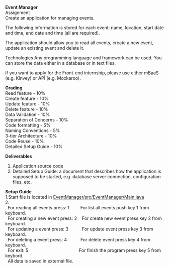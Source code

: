 <b>Event Manager</b><br>
Assignment<br>
Create an application for managing events.<br>

The following information is stored for each event: name, location, start date and time, end date and time (all are required).

The application should allow you to read all events, create a new event, update an existing event and delete it.

Technologies
Any programming language and framework can be used. You can store the data either in a database or in text files.

If you want to apply for the Front-end internship, please use either mBaaS (e.g. Kinvey) or API (e.g. Mockaroo).

<b>Grading</b><br>
Read feature - 10%<br>
Create feature - 10%<br>
Update feature - 10%<br>
Delete feature - 10%<br>
Data Validation - 10%<br>
Separation of Concerns - 10%<br>
Code formatting - 5%<br>
Naming Conventions - 5%<br>
3-tier Architecture - 10%<br>
Code Reuse - 10%<br>
Detailed Setup Guide - 10%<br>

<b>Deliverables</b>
1. Application source code 
2. Detailed Setup Guide: a document that describes how the application is supposed to be started, e.g. database server connection, configuration files, etc.

<b>Setup Guide</b><br>
1.Start file is located in <a href="https://github.com/Tuscann/EventManager/blob/master/EventManager/src/EventManager/Main.java">EventManager/src/EventManager/Main.java</a><br> 
2.<br>
 &nbsp; For reading all events press: 1  &nbsp;&nbsp;&nbsp;&nbsp;&nbsp;&nbsp;&nbsp;  For list all events push key 1 from keyboard.<br>
 &nbsp; For creating a new event press: 2   &nbsp;&nbsp; For create new event press key 2 from keyboard.<br>
 &nbsp; For updating a event press: 3     &nbsp;&nbsp;&nbsp;&nbsp;&nbsp;&nbsp;&nbsp;&nbsp;&nbsp;  For update event press key 3 from keyboard.<br>
 &nbsp; For deleting a event press: 4     &nbsp;&nbsp;&nbsp;&nbsp;&nbsp;&nbsp;&nbsp;&nbsp;&nbsp;  For delete event press key 4 from keyboard.<br>
 &nbsp; For exit: 5                       &nbsp;&nbsp;&nbsp;&nbsp;&nbsp;&nbsp;&nbsp;&nbsp;&nbsp;&nbsp;&nbsp;&nbsp;&nbsp;&nbsp;&nbsp;&nbsp;&nbsp;&nbsp;&nbsp;&nbsp;&nbsp;&nbsp;&nbsp;&nbsp;&nbsp;&nbsp;&nbsp;&nbsp;&nbsp;&nbsp;&nbsp;&nbsp;&nbsp;&nbsp;&nbsp;&nbsp;&nbsp;&nbsp;&nbsp;  For finish the program press key 5 from keybord.<br> 
 &nbsp;  All data is saved in external file.<br>
